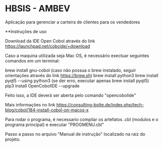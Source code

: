 # HBSIS - AMBEV
 Aplicação para gerenciar a carteira de clientes para os vendedores
 
 
**Instruções de uso

Download da IDE Open Cobol através do link https://launchpad.net/cobcide/+download

Caso a maquina utilizada seja Mac OS, é necessário exectuar seguintes comandos em um terminal:

 brew install gnu-cobol
             (caso não possua o brew instalado, seguir orientações através do link https://brew.sh)
 brew install python3
 brew install pyqt5 --using python3 
             (se der erro, executar apenas brew install pyqt5)
 pip3 install OpenCobolIDE --upgrade

 Feito isso, a IDE deverá ser aberta pelo comando "opencobolide"

 Mais informações no link https://consulting-bolte.de/index.php/tech-blog/cobol/184-install-cobol-on-macos-x

Para rodar o programa, é necessario compilar os artefatos .cbl (modulos e o programa principal) e executar "PROGMENU.cbl"

Passo a passo no arquivo "Manual de instrução" localizado na raiz do projeto.


